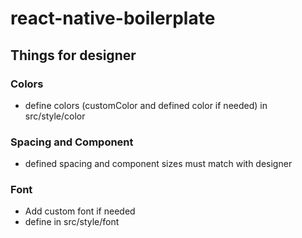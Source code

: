 # react-native-boilerplate

## Things for designer
### Colors
- define colors (customColor and defined color if needed) in src/style/color
### Spacing and Component
- defined spacing and component sizes must match with designer
### Font
- Add custom font if needed
- define in src/style/font